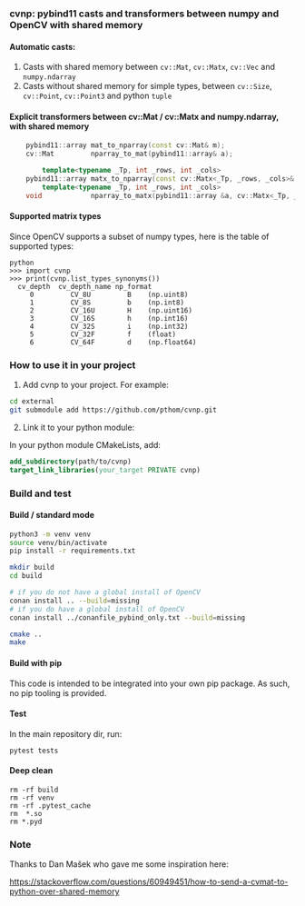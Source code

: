 ### cvnp: pybind11 casts and transformers between numpy and OpenCV with shared memory


#### Automatic casts:

1. Casts with shared memory between `cv::Mat`, `cv::Matx`, `cv::Vec` and `numpy.ndarray`
2. Casts without shared memory for simple types, between `cv::Size`, `cv::Point`, `cv::Point3` and python `tuple`


#### Explicit transformers between cv::Mat / cv::Matx and numpy.ndarray, with shared memory

````cpp
    pybind11::array mat_to_nparray(const cv::Mat& m);
    cv::Mat         nparray_to_mat(pybind11::array& a);

        template<typename _Tp, int _rows, int _cols>
    pybind11::array matx_to_nparray(const cv::Matx<_Tp, _rows, _cols>& m);
        template<typename _Tp, int _rows, int _cols>
    void            nparray_to_matx(pybind11::array &a, cv::Matx<_Tp, _rows, _cols>& out_matrix);
````


#### Supported matrix types

Since OpenCV supports a subset of numpy types, here is the table of supported types:

````
python
>>> import cvnp
>>> print(cvnp.list_types_synonyms())
  cv_depth  cv_depth_name np_format  
     0         CV_8U         B    (np.uint8) 
     1         CV_8S         b    (np.int8)
     2         CV_16U        H    (np.uint16)
     3         CV_16S        h    (np.int16)
     4         CV_32S        i    (np.int32)
     5         CV_32F        f    (float)
     6         CV_64F        d    (np.float64)
````


### How to use it in your project

1. Add cvnp to your project. For example:

````bash
cd external
git submodule add https://github.com/pthom/cvnp.git
````

2. Link it to your python module:

In your python module CMakeLists, add:

````cmake
add_subdirectory(path/to/cvnp)
target_link_libraries(your_target PRIVATE cvnp)
````



### Build and test

#### Build / standard mode

````bash
python3 -m venv venv
source venv/bin/activate
pip install -r requirements.txt

mkdir build
cd build

# if you do not have a global install of OpenCV
conan install .. --build=missing
# if you do have a global install of OpenCV
conan install ../conanfile_pybind_only.txt --build=missing

cmake ..
make
````

#### Build with pip

This code is intended to be integrated into your own pip package. As such, no pip tooling is provided.

#### Test

In the main repository dir, run:

````
pytest tests
````

#### Deep clean

````
rm -rf build
rm -rf venv
rm -rf .pytest_cache
rm  *.so 
rm *.pyd
````


### Note

Thanks to Dan Mašek who gave me some inspiration here:

https://stackoverflow.com/questions/60949451/how-to-send-a-cvmat-to-python-over-shared-memory
